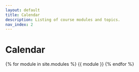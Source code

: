```yaml
---
layout: default
title: Calendar
description: Listing of course modules and topics.
nav_index: 2
---
```


# Calendar

{% for module in site.modules %}
{{ module }}
{% endfor %}
